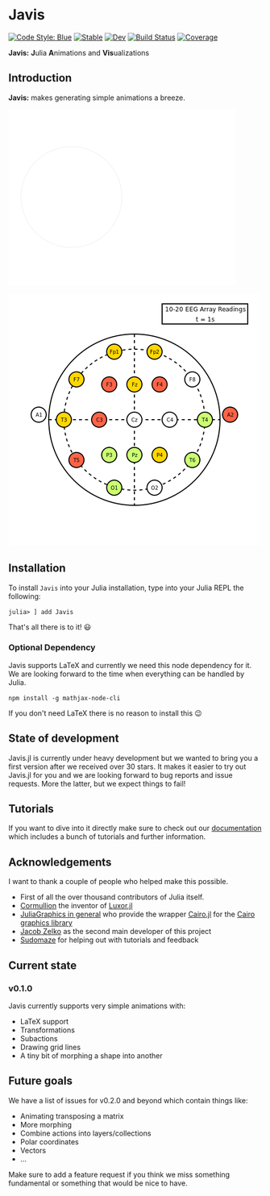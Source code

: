 # Javis

[![Code Style: Blue](https://img.shields.io/badge/code%20style-blue-4495d1.svg)](https://github.com/invenia/BlueStyle)
[![Stable](https://img.shields.io/badge/docs-stable-blue.svg)](https://Wikunia.github.io/Javis.jl/stable)
[![Dev](https://img.shields.io/badge/docs-dev-blue.svg)](https://Wikunia.github.io/Javis.jl/dev)
[![Build Status](https://github.com/Wikunia/Javis.jl/workflows/CI/badge.svg)](https://github.com/Wikunia/Javis.jl/actions)
[![Coverage](https://codecov.io/gh/Wikunia/Javis.jl/branch/master/graph/badge.svg)](https://codecov.io/gh/Wikunia/Javis.jl)

**Javis:** **J**ulia **A**nimations and **Vis**ualizations

## Introduction 

**Javis:** makes generating simple animations a breeze.

![Jarvis](jarvis.gif)

![EEG](eeg.gif)

## Installation

To install `Javis` into your Julia installation, type into your Julia REPL the following:

```
julia> ] add Javis
```

That's all there is to it! 😃

### Optional Dependency

Javis supports LaTeX and currently we need this node dependency for it. We are looking forward to the time when everything can be handled by Julia.

```
npm install -g mathjax-node-cli
```

If you don't need LaTeX there is no reason to install this :wink:

## State of development

Javis.jl is currently under heavy development but we wanted to bring you a first version after we received over 30 stars. It makes it easier to try out Javis.jl for you and we are looking forward to bug reports and issue requests. More the latter, but we expect things to fail!

## Tutorials 

If you want to dive into it directly make sure to check out our [documentation](https://Wikunia.github.io/Javis.jl/stable) which includes a bunch of tutorials and further information.

## Acknowledgements

I want to thank a couple of people who helped make this possible.

- First of all the over thousand contributors of Julia itself.
- [Cormullion](https://github.com/cormullion) the inventor of [Luxor.jl](https://github.com/JuliaGraphics/Luxor.jl)
- [JuliaGraphics in general](https://github.com/cormullion) who provide the wrapper [Cairo.jl](https://github.com/JuliaGraphics/Cairo.jl) for the [Cairo graphics library](https://www.cairographics.org/)
- [Jacob Zelko](https://github.com/TheCedarPrince) as the second main developer of this project
- [Sudomaze](https://github.com/sudomaze) for helping out with tutorials and feedback

## Current state

### v0.1.0

Javis currently supports very simple animations with:
- LaTeX support
- Transformations
- Subactions
- Drawing grid lines
- A tiny bit of morphing a shape into another 

## Future goals

We have a list of issues for v0.2.0 and beyond which contain things like:
- Animating transposing a matrix
- More morphing
- Combine actions into layers/collections
- Polar coordinates
- Vectors
- ...

Make sure to add a feature request if you think we miss something fundamental or something that would be nice to have.


